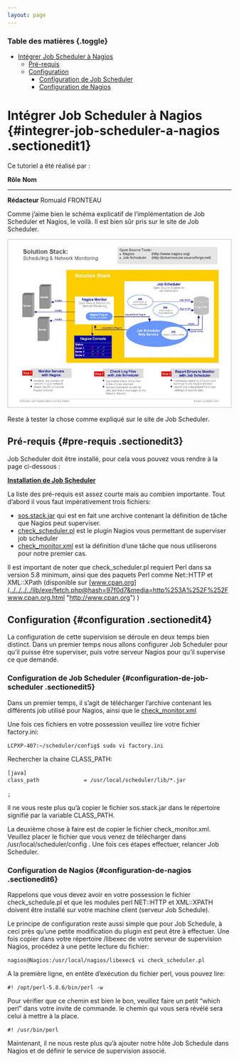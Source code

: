 ```yaml
---
layout: page
---
```


### Table des matières {.toggle}

-   [Intégrer Job Scheduler à
    Nagios](jobscheduler.html#integrer-job-scheduler-a-nagios)
    -   [Pré-requis](jobscheduler.html#pre-requis)
    -   [Configuration](jobscheduler.html#configuration)
        -   [Configuration de Job
            Scheduler](jobscheduler.html#configuration-de-job-scheduler)
        -   [Configuration de
            Nagios](jobscheduler.html#configuration-de-nagios)

Intégrer Job Scheduler à Nagios {#integrer-job-scheduler-a-nagios .sectionedit1}
===============================

Ce tutoriel a été réalisé par :

  **Rôle**        **Nom**
  --------------- ------------------
  **Rédacteur**   Romuald FRONTEAU

Comme j’aime bien le schéma explicatif de l’implémentation de Job
Scheduler et Nagios, le voilà. Il est bien sûr pris sur le site de Job
Scheduler.

[![jobscheduler-nagios.jpg](../../../../assets/media/nagios/jobscheduler-nagios.jpg@w=800 "jobscheduler-nagios.jpg")](../../../../_detail/nagios/jobscheduler-nagios.jpg@id=nagios%253Aintegration%253Ajobscheduler.html "nagios:jobscheduler-nagios.jpg")

Reste à tester la chose comme expliqué sur le site de Job Scheduler.

Pré-requis {#pre-requis .sectionedit3}
----------

Job Scheduler doit être installé, pour cela vous pouvez vous rendre à la
page ci-dessous :

**[Installation de Job
Scheduler](../../../../infra/jobscheduler.html "infra:jobscheduler")**

La liste des pré-requis est assez courte mais au combien importante.
Tout d’abord il vous faut impérativement trois fichiers:

-   [sos.stack.jar](../../../../lib/exe/fetch.php@hash=12e3b6&media=http%253A%252F%252Fwww.sos-berlin.com%252Fdownload%252Fscheduler%252Flib%252Fsos.stacks.jar "http://www.sos-berlin.com/download/scheduler/lib/sos.stacks.jar")
    qui est en fait une archive contenant la définition de tâche que
    Nagios peut superviser.
-   [check\_scheduler.pl](../../../../lib/exe/fetch.php@hash=aa0e58&media=http%253A%252F%252Fwww.sos-berlin.com%252Fdownload%252Fscheduler%252Fsources%252Fsos%252Fstacks%252Fnagios%252Fcheck_scheduler.pl.html "http://www.sos-berlin.com/download/scheduler/sources/sos/stacks/nagios/check_scheduler.pl.html")
    est le plugin Nagios vous permettant de superviser job scheduler
-   [check\_monitor.xml](../../../../lib/exe/fetch.php@hash=49c439&media=http%253A%252F%252Fwww.sos-berlin.com%252Fdownload%252Fscheduler%252Fconfig%252Fscheduler_monitor.xml "http://www.sos-berlin.com/download/scheduler/config/scheduler_monitor.xml")
    est la définition d’une tâche que nous utiliserons pour notre
    premier cas.

Il est important de noter que check\_scheduler.pl requiert Perl dans sa
version 5.8 minimum, ainsi que des paquets Perl comme Net::HTTP et
XML::XPath (disponible sur
[www.cpan.org](../../../../lib/exe/fetch.php@hash=97f0d7&media=http%253A%252F%252Fwww.cpan.org.html "http://www.cpan.org")
)

Configuration {#configuration .sectionedit4}
-------------

La configuration de cette supervision se déroule en deux temps bien
distinct. Dans un premier temps nous allons configurer Job Scheduler
pour qu’il puisse être superviser, puis votre serveur Nagios pour qu’il
supervise ce que demandé.

### Configuration de Job Scheduler {#configuration-de-job-scheduler .sectionedit5}

Dans un premier temps, il s’agit de télécharger l’archive contenant les
différents job utilisé pour Nagios, ainsi que le
[check\_monitor.xml](../../../../lib/exe/fetch.php@hash=49c439&media=http%253A%252F%252Fwww.sos-berlin.com%252Fdownload%252Fscheduler%252Fconfig%252Fscheduler_monitor.xml "http://www.sos-berlin.com/download/scheduler/config/scheduler_monitor.xml")

Une fois ces fichiers en votre possession veuillez lire votre fichier
factory.ini:

~~~~ {.code}
LCPXP-407:~/scheduler/config$ sudo vi factory.ini
~~~~

Rechercher la chaine CLASS\_PATH:

~~~~ {.code}
[java]
class_path              = /usr/local/scheduler/lib/*.jar

;   
~~~~

Il ne vous reste plus qu’à copier le fichier sos.stack.jar dans le
répertoire signifié par la variable CLASS\_PATH.

La deuxième chose à faire est de copier le fichier check\_monitor.xml.
Veuillez placer le fichier que vous venez de télécharger dans
/usr/local/scheduler/config . Une fois ces étapes effectuer, relancer
Job Scheduler.

### Configuration de Nagios {#configuration-de-nagios .sectionedit6}

Rappelons que vous devez avoir en votre possession le fichier
check\_schedule.pl et que les modules perl NET::HTTP et XML::XPATH
doivent être installé sur votre machine client (serveur Job Schedule).

Le principe de configuration reste aussi simple que pour Job Schedule, à
ceci près qu’une petite modification du plugin est peut être à
effectuer. Une fois copier dans votre répertoire /libexec de votre
serveur de supervision Nagios, procédez à une petite lecture du fichier:

~~~~ {.code}
nagios@Nagios:/usr/local/nagios/libexec$ vi check_scheduler.pl 
~~~~

A la première ligne, en entête d’exécution du fichier perl, vous pouvez
lire:

~~~~ {.code}
#! /opt/perl-5.8.6/bin/perl -w
~~~~

Pour vérifier que ce chemin est bien le bon, veuillez faire un petit
“which perl” dans votre invite de commande. le chemin qui vous sera
révélé sera celui à mettre à la place.

~~~~ {.code}
#! /usr/bin/perl
~~~~

Maintenant, il ne nous reste plus qu’à ajouter notre hôte Job Schedule
dans Nagios et de définir le service de supervision associé.
